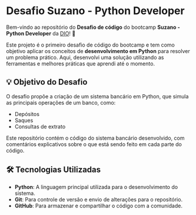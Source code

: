 # Desafio Suzano - Python Developer

Bem-vindo ao repositório do **Desafio de código** do bootcamp **Suzano - Python Developer** da [DIO](https://dio.me)! 🚀

Este projeto é o primeiro desafio de código do bootcamp e tem como objetivo aplicar os conceitos de **desenvolvimento em Python** para resolver um problema prático. Aqui, desenvolvi uma solução utilizando as ferramentas e melhores práticas que aprendi até o momento.

## 💡 Objetivo do Desafio

O desafio propõe a criação de um sistema bancário em Python, que simula as principais operações de um banco, como:

- Depósitos
- Saques
- Consultas de extrato

Este repositório contém o código do sistema bancário desenvolvido, com comentários explicativos sobre o que está sendo feito em cada parte do código.

## 🛠️ Tecnologias Utilizadas

- **Python**: A linguagem principal utilizada para o desenvolvimento do sistema.
- **Git**: Para controle de versão e envio de alterações para o repositório.
- **GitHub**: Para armazenar e compartilhar o código com a comunidade.
